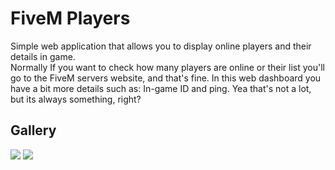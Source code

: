 # FiveM Players
Simple web application that allows you to display online players and their details in game.  
Normally If you want to check how many players are online or their list you'll go to the FiveM servers website, and that's fine.
In this web dashboard you have a bit more details such as: In-game ID and ping. Yea that's not a lot, but its always something, right?
## Gallery
![](https://i.imgur.com/1k8tCd9.png)
![](https://i.imgur.com/PoQg2Hq.png)
